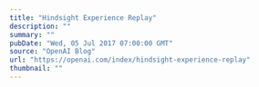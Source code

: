 ```yaml
---
title: "Hindsight Experience Replay"
description: ""
summary: ""
pubDate: "Wed, 05 Jul 2017 07:00:00 GMT"
source: "OpenAI Blog"
url: "https://openai.com/index/hindsight-experience-replay"
thumbnail: ""
---
```


